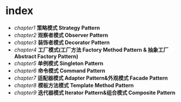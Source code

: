 # index
+ _chapter1_ **策略模式 Strategy Pattern**
+ _chapter2_ **观察者模式 Observer Pattern**
+ _chapter3_ **装饰者模式 Decorator Pattern**
+ _chapter4_ **工厂模式(工厂方法 Factory Method Pattern & 抽象工厂 Abstract Factory Pattern)**
+ _chapter5_ **单例模式 Singleton Pattern**
+ _chapter6_ **命令模式 Command Pattern**
+ _chapter7_ **适配器模式 Adapter Pattern&外观模式 Facade Pattern**
+ _chapter8_ **模板方法模式 Template Method Pattern**
+ _chapter9_ **迭代器模式 Iterator Pattern&组合模式 Composite Pattern**